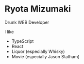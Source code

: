 # Ryota Mizumaki

Drunk WEB Developer

I like

- TypeScript
- React
- Liquor (especially Whisky)
- Movie (especially Jason Statham)
